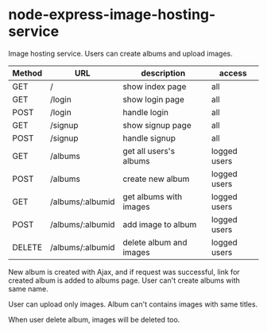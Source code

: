 # node-express-image-hosting-service
Image hosting service. Users can create albums and upload images.

Method | URL | description | access
-------|---- | ------------|--------
GET       |/                                    | show index page              | all
GET       |/login                               | show login page              | all
POST      |/login                               | handle login                 | all
GET       |/signup                              | show signup page             | all
POST      |/signup                              | handle signup                | all
GET       |/albums                              | get all users's albums       | logged users
POST      |/albums                              | create new album             | logged users
GET       |/albums/:albumid                     | get albums with images       | logged users
POST      |/albums/:albumid                     | add image to album           | logged users
DELETE    |/albums/:albumid                     | delete album and images      | logged users

New album is created with Ajax, and if request was successful, link for created album is added to albums page.
User can't create albums with same name.

User can upload only images. Album can't contains images with same titles.

When user delete album, images will be deleted too.
